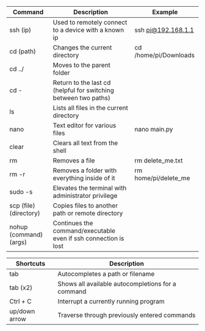 | Command                | Description                                          | Example               |
| ---------------------- | ---------------------------------------------------- | --------------------- |
| ssh (ip)               | Used to remotely connect to a device with a known ip | ssh pi@192.168.1.1    |
| cd (path)              | Changes the current directory                        | cd /home/pi/Downloads |
| cd ../                 | Moves to the parent folder                           |                       |
| cd -                   | Return to the last cd (helpful for switching between two paths) |            
| ls                     | Lists all files in the current directory             |                       |
| nano                   | Text editor for various files                        | nano main.py          |
| clear                  | Clears all text from the shell                       |                       |
| rm                     | Removes a file                                       | rm delete_me.txt      |
| rm -r                  | Removes a folder with everything inside of it        | rm home/pi/delete_me  |
| sudo -s                | Elevates the terminal with administrator privilege   |                       |
| scp (file) (directory) | Copies files to another path or remote directory     |                       |
| nohup (command) (args) | Continues the command/executable even if ssh connection is lost|              |

| Shortcuts     | Description |
|---------------| ----------- |
| tab           | Autocompletes a path or filename |
| tab (x2)      | Shows all available autocompletions for a command |
| Ctrl + C      | Interrupt a currently running program |
| up/down arrow | Traverse through previously entered commands |

